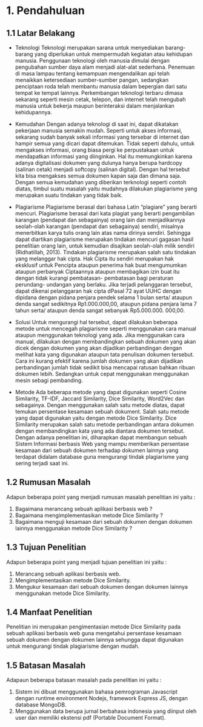 # 1. Pendahuluan

## 1.1 Latar Belakang

- Teknologi
  Teknologi merupakan sarana untuk menyediakan barang-barang yang diperlukan untuk mempermudah kegiatan atau kehidupan manusia. Penggunaan teknologi oleh manusia dimulai dengan pengubahan sumber daya alam menjadi alat-alat sederhana. Penemuan di masa lampau tentang kemampuan mengendalikan api telah menaikkan ketersediaan sumber-sumber pangan, sedangkan penciptaan roda telah membantu manusia dalam bepergian dari satu tempat ke tempat lainnya. Perkembangan teknologi terbaru dimasa sekarang seperti mesin cetak, telepon, dan internet telah mengubah manusia untuk bekerja maupun berinteraksi dalam menjalankan kehidupannya.

- Kemudahan
  Dengan adanya teknologi di saat ini, dapat dikatakan pekerjaan manusia semakin mudah. Seperti untuk akses informasi, sekarang sudah banyak sekali informasi yang tersebar di internet dan hampir semua yang dicari dapat ditemukan. Tidak seperti dahulu, untuk mengakses informasi, orang biasa pergi ke perpustakaan untuk mendapatkan informasi yang diinginkan. Hal itu memungkinkan karena adanya digitalisasi dokumen yang dulunya hanya berupa hardcopy (salinan cetak) menjadi softcopy (salinan digital). Dengan hal tersebut kita bisa mengakses semua dokumen kapan saja dan dimana saja. Dengan semua kemudahan yang diberikan terknologi seperti contoh diatas, timbul suatu masalah yaitu mudahnya dilakukan plagiarisme yang merupakan suatu tindakan yang tidak baik.

- Plagiarisme
  Plagiarisme berasal dari bahasa Latin “plagiare” yang berarti mencuri. Plagiarisme berasal dari kata plagiat yang berarti pengambilan karangan (pendapat dan sebagainya) orang lain dan menjadikannya seolah-olah karangan (pendapat dan sebagainya) sendiri, misalnya menerbitkan karya tulis orang lain atas nama dirinya sendiri. Sehingga dapat diartikan plagiarisme merupakan tindakan mencuri gagasan hasil penelitian orang lain, untuk kemudian disajikan seolah-olah milik sendiri (Ridhatillah, 2013). Tindakan plagiarisme merupakan salah satu tindakan yang melanggar hak cipta. Hak Cipta itu sendiri merupakan hak eksklusif untuk Pencipta ataupun penerima hak buat mengumumkan ataupun perbanyak Ciptaannya ataupun membagikan izin buat itu dengan tidak kurangi pembatasan- pembatasan bagi peraturan perundang- undangan yang berlaku. Jika terjadi pelanggaran tersebut, dapat dikenai pelanggaran hak cipta dPasal 72 ayat UUHC dengan dipidana dengan pidana penjara pendek selama 1 bulan serta/ ataupun denda sangat sedikitnya Rp1.000.000,00, ataupun pidana penjara lama 7 tahun serta/ ataupun denda sangat sebanyak Rp5.000.000. 000,00.

- Solusi
  Untuk mengurangi hal tersebut, dapat dilakukan beberapa metode untuk mencegah plagiarisme seperti menggunakan cara manual ataupun menggunakan teknologi yang ada. Jika menggunakan cara manual, dilakukan dengan membandingkan sebuah dokumen yang akan dicek dengan dokumen yang akan dijadikan perbandingan dengan melihat kata yang digunakan ataupun tata penulisan dokumen tersebut. Cara ini kurang efektif karena jumlah dokumen yang akan dijadikan perbandingan jumlah tidak sedikit bisa mencapai ratusan bahkan ribuan dokumen lebih. Sedangkan untuk cepat menggunakan menggunakan mesin sebagi pembanding.

- Metode
  Ada beberapa metode yang dapat digunakan seperti Cosine Similarity, TF-IDF, Jaccard Similarity, Dice Similarity, Word2Vec dan sebagainya. Dengan menggunakan salah satu metode diatas, dapat temukan persentase kesamaan sebuah dokument. Salah satu metode yang dapat digunakan yaitu dengan metode Dice Similarity. Dice Similarity merupakan salah satu metode perbandingan antara dokumen dengan membandingkan kata yang ada diantara dokumen tersebut. Dengan adanya penelitian ini, diharapkan dapat membangun sebuah Sistem Informasi berbasis Web yang mampu memberikan persentase kesamaan dari sebuah dokumen terhadap dokumen lainnya yang terdapat didalam database guna mengurangi tindak plagiarisme yang sering terjadi saat ini.

## 1.2 Rumusan Masalah

Adapun beberapa point yang menjadi rumusan masalah penelitian ini yaitu :

1. Bagaimana merancang sebuah aplikasi berbasis web ?
2. Bagaimana mengimplementasikan metode Dice Similarity ?
3. Bagaimana menguji kesamaan dari sebuah dokumen dengan dokumen lainnya menggunakan metode Dice Similarity ?

## 1.3 Tujuan Penelitian

Adapun beberapa point yang menjadi tujuan penelitian ini yaitu :

1. Merancang sebuah aplikasi berbasis web.
2. Mengimplementasikan metode Dice Similarity.
3. Mengukur kesamaan dari sebuah dokumen dengan dokumen lainnya menggunakan metode Dice Similarity.

## 1.4 Manfaat Penelitian

Penelitian ini merupakan pengimentasian metode Dice Similarity pada sebuah aplikasi berbasis web guna mengetahui persentase kesamaan sebuah dokumen dengan dokumen lainnya sehungga dapat digunakan untuk mengurangi tindak plagiarisme dengan mudah.

## 1.5 Batasan Masalah

Adapaun beberapa batasan masalah pada penelitian ini yaitu :

1. Sistem ini dibuat menggunakan bahasa pemrograman Javascript dengan runtime environment Nodejs, framework Express JS, dengan database MongoDB.
2. Menggunakan data berupa jurnal berbahasa indonesia yang diinput oleh user dan memiliki ekstensi pdf (Portable Document Format).
